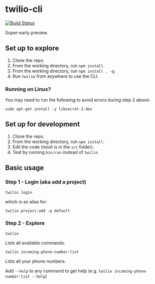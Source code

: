 # twilio-cli

[![Build Status](https://travis-ci.com/twilio/twilio-cli.svg?token=8pBrDtYneMQqFq8wVpYP&branch=master)](https://travis-ci.com/twilio/twilio-cli)

Super-early preview.

## Set up to explore

1. Clone the repo.
2. From the working directory, run `npm install`.
3. From the working directory, run `npm install . -g`.
4. Run `twilio` from anywhere to use the CLI.

### Running on Linux?

You may need to run the following to avoid errors during step 2 above:

```
sudo apt-get install -y libsecret-1-dev
```

## Set up for development

1. Clone the repo.
2. From the working directory, run `npm install`.
3. Edit the code (most is in the `src` folder).
4. Test by running `bin/run` instead of `twilio`

## Basic usage

### Step 1 - Login (aka add a project)

```
twilio login
```

which is an alias for:

```
twilio project:add -p default
```

### Step 2 - Explore

```
twilio
```

Lists all available commands.

```
twilio incoming-phone-number:list
```

Lists all your phone numbers.

Add `--help` to any command to get help (e.g. `twilio incoming-phone-number:list --help`)

```

```

